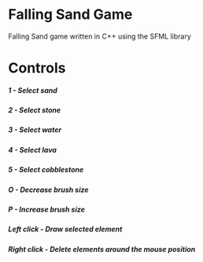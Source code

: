 # Falling Sand Game
Falling Sand game written in C++ using the SFML library

# Controls

##### 1 - Select sand

##### 2 - Select stone

##### 3 - Select water

##### 4 - Select lava

##### 5 - Select cobblestone

##### O - Decrease brush size

##### P - Increase brush size

##### Left click - Draw selected element

##### Right click - Delete elements around the mouse position
